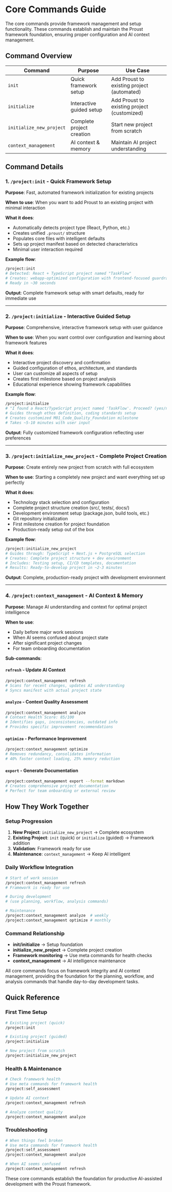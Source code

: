 # Core Commands Guide

The core commands provide framework management and setup functionality. These commands establish and maintain the Proust framework foundation, ensuring proper configuration and AI context management.

## Command Overview

| Command                  | Purpose                   | Use Case                                    |
| ------------------------ | ------------------------- | ------------------------------------------- |
| `init`                   | Quick framework setup     | Add Proust to existing project (automated)  |
| `initialize`             | Interactive guided setup  | Add Proust to existing project (customized) |
| `initialize_new_project` | Complete project creation | Start new project from scratch              |
| `context_management`     | AI context & memory       | Maintain AI project understanding           |

## Command Details

### 1. `/project:init` - Quick Framework Setup

**Purpose**: Fast, automated framework initialization for existing projects

**When to use**: When you want to add Proust to an existing project with minimal interaction

**What it does**:
- Automatically detects project type (React, Python, etc.)
- Creates unified `.proust/` structure
- Populates core files with intelligent defaults
- Sets up project manifest based on detected characteristics
- Minimal user interaction required

**Example flow**:
```bash
/project:init
# Detected: React + TypeScript project named "TaskFlow"
# Creates: webapp-optimized configuration with frontend-focused guardrails
# Ready in ~30 seconds
```

**Output**: Complete framework setup with smart defaults, ready for immediate use

---

### 2. `/project:initialize` - Interactive Guided Setup

**Purpose**: Comprehensive, interactive framework setup with user guidance

**When to use**: When you want control over configuration and learning about framework features

**What it does**:
- Interactive project discovery and confirmation
- Guided configuration of ethos, architecture, and standards
- User can customize all aspects of setup
- Creates first milestone based on project analysis
- Educational experience showing framework capabilities

**Example flow**:
```bash
/project:initialize
# "I found a React/TypeScript project named 'TaskFlow'. Proceed? (yes/no)"
# Guides through ethos definition, coding standards setup
# Creates customized M01_Code_Quality_Foundation milestone
# Takes ~5-10 minutes with user input
```

**Output**: Fully customized framework configuration reflecting user preferences

---

### 3. `/project:initialize_new_project` - Complete Project Creation

**Purpose**: Create entirely new project from scratch with full ecosystem

**When to use**: Starting a completely new project and want everything set up perfectly

**What it does**:
- Technology stack selection and configuration
- Complete project structure creation (src/, tests/, docs/)
- Development environment setup (package.json, build tools, etc.)
- Git repository initialization
- First milestone creation for project foundation
- Production-ready setup out of the box

**Example flow**:
```bash
/project:initialize_new_project
# Guides through: TypeScript + Next.js + PostgreSQL selection
# Creates: Complete project structure + dev environment
# Includes: Testing setup, CI/CD templates, documentation
# Results: Ready-to-develop project in ~2-3 minutes
```

**Output**: Complete, production-ready project with development environment

---

### 4. `/project:context_management` - AI Context & Memory

**Purpose**: Manage AI understanding and context for optimal project intelligence

**When to use**:
- Daily before major work sessions
- When AI seems confused about project state
- After significant project changes
- For team onboarding documentation

**Sub-commands**:

#### `refresh` - Update AI Context
```bash
/project:context_management refresh
# Scans for recent changes, updates AI understanding
# Syncs manifest with actual project state
```

#### `analyze` - Context Quality Assessment
```bash
/project:context_management analyze
# Context Health Score: 85/100
# Identifies gaps, inconsistencies, outdated info
# Provides specific improvement recommendations
```

#### `optimize` - Performance Improvement
```bash
/project:context_management optimize
# Removes redundancy, consolidates information
# 40% faster context loading, 25% memory reduction
```

#### `export` - Generate Documentation
```bash
/project:context_management export --format markdown
# Creates comprehensive project documentation
# Perfect for team onboarding or external review
```

## How They Work Together

### Setup Progression

1. **New Project**: `initialize_new_project` → Complete ecosystem
2. **Existing Project**: `init` (quick) or `initialize` (guided) → Framework addition
3. **Validation**: Framework ready for use
4. **Maintenance**: `context_management` → Keep AI intelligent

### Daily Workflow Integration

```bash
# Start of work session
/project:context_management refresh
# Framework is ready for use

# During development
# (use planning, workflow, analysis commands)

# Maintenance
/project:context_management analyze  # weekly
/project:context_management optimize # monthly
```

### Command Relationship

- **init/initialize** → Setup foundation
- **initialize_new_project** → Complete project creation
- **Framework monitoring** → Use meta commands for health checks
- **context_management** → AI intelligence maintenance

All core commands focus on framework integrity and AI context management, providing the foundation for the planning, workflow, and analysis commands that handle day-to-day development tasks.

## Quick Reference

### First Time Setup
```bash
# Existing project (quick)
/project:init

# Existing project (guided)
/project:initialize

# New project from scratch
/project:initialize_new_project
```

### Health & Maintenance
```bash
# Check framework health
# Use meta commands for framework health
/project:self_assessment

# Update AI context
/project:context_management refresh

# Analyze context quality
/project:context_management analyze
```

### Troubleshooting
```bash
# When things feel broken
# Use meta commands for framework health
/project:self_assessment
/project:context_management analyze

# When AI seems confused
/project:context_management refresh
```

These core commands establish the foundation for productive AI-assisted development with the Proust framework.